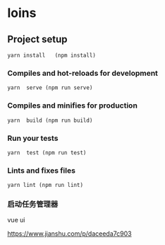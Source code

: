 # loins

## Project setup
```
yarn install   (npm install)
```

### Compiles and hot-reloads for development
```
yarn  serve (npm run serve)
```

### Compiles and minifies for production
```
yarn  build (npm run build)
```

### Run your tests
```
yarn  test (npm run test)
```

### Lints and fixes files
```
yarn lint (npm run lint)
```

### 启动任务管理器
vue ui 


https://www.jianshu.com/p/daceeda7c903
